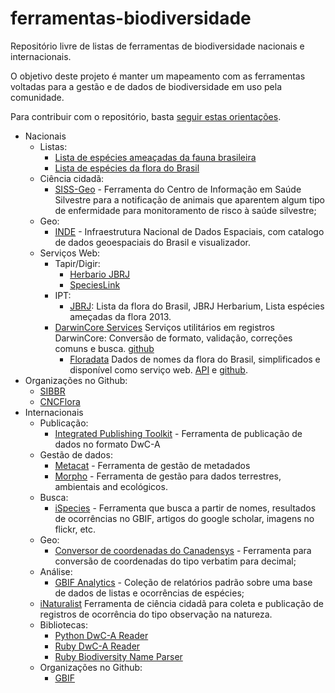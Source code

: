ferramentas-biodiversidade
==========================

Repositório livre de listas de ferramentas de biodiversidade nacionais e internacionais.

O objetivo deste projeto é manter um mapeamento com as ferramentas voltadas para a gestão e de dados de biodiversidade em uso pela comunidade.

Para contribuir com o repositório, basta [seguir estas orientações](CONTRIBUA.md).

- Nacionais
  - Listas:
    - [Lista de espécies ameaçadas da fauna brasileira](http://www.icmbio.gov.br/portal/biodiversidade/fauna-brasileira/lista-de-especies.html)
    - [Lista de espécies da flora do Brasil](http://floradobrasil.jbrj.gov.br/jabot/listaBrasil/PrincipalUC/PrincipalUC.do) 
  - Ciência cidadã:
    - [SISS-Geo](http://www.biodiversidade.ciss.fiocruz.br/apresenta%C3%A7%C3%A3o-0) - Ferramenta do Centro de Informação em Saúde Silvestre para a notificação de animais que aparentem algum tipo de enfermidade para monitoramento de risco à saúde silvestre;
  - Geo:
    - [INDE](http://www.inde.gov.br/geo-servicos) - Infraestrutura Nacional de Dados Espaciais, com catalogo de dados geoespaciais do Brasil e visualizador.
  - Serviços Web:
    - Tapir/Digir:
      - [Herbario JBRJ](http://tapirlink.jbrj.gov.br/tapir.php/tapir.php/RB)
      - [SpeciesLink](http://tapir.cria.org.br/tapirlink/tapir.php/specieslink)
    - IPT:
      - [JBRJ](http://ipt.jbrj.gov.br/ipt): Lista da flora do Brasil, JBRJ Herbarium, Lista espécies ameçadas da flora 2013.
    - [DarwinCore Services](http://cncflora.jbrj.gov.br/dwc_services/index.html) Serviços utilitários em registros DarwinCore: Conversão de formato, validação, correções comuns e busca. [github](https://github.com/CNCFlora/dwc-services)
        - [Floradata](http://cncflora.jbrj.gov.br/floradata) Dados de nomes da flora do Brasil, simplificados e disponível como serviço web. [API](http://cncflora.jbrj.gov.br/floradata/api.html) e [github](https://github.com/CNCFlora/floradata).
 - Organizações no Github:
   - [SIBBR](https://github.com/sibbr)
   - [CNCFlora](https://github.com/cncflora)
- Internacionais
  - Publicação:
    - [Integrated Publishing Toolkit](http://www.gbif.org/ipt) - Ferramenta de publicação de dados no formato DwC-A
  - Gestão de dados:
    - [Metacat](https://knb.ecoinformatics.org/knb/docs/) - Ferramenta de gestão de metadados
    - [Morpho](https://knb.ecoinformatics.org/#tools/morpho) - Ferramenta de gestão para dados terrestres, ambientais and ecológicos.
  - Busca:
    - [iSpecies](http://ispecies.org/) - Ferramenta que busca a partir de nomes, resultados de ocorrências no GBIF, artigos do google scholar, imagens no flickr, etc.
  - Geo:
    - [Conversor de coordenadas do Canadensys](http://data.canadensys.net/tools/coordinates) - Ferramenta para conversão de coordenadas do tipo verbatim para decimal;
  - Análise:
    - [GBIF Analytics](http://analytics.gbif-uat.org/) - Coleção de relatórios padrão sobre uma base de dados de listas e ocorrências de espécies;
  - [iNaturalist](http://www.inaturalist.org/) Ferramenta de ciência cidadã para coleta e publicação de registros de ocorrência do tipo observação na natureza.
  - Bibliotecas:
    - [Python DwC-A Reader](https://github.com/BelgianBiodiversityPlatform/python-dwca-reader)
    - [Ruby DwC-A Reader](https://github.com/GlobalNamesArchitecture/dwc-archive)
    - [Ruby Biodiversity Name Parser](https://github.com/GlobalNamesArchitecture/biodiversity)
  - Organizações no Github:
    - [GBIF](https://github.com/gbif)

